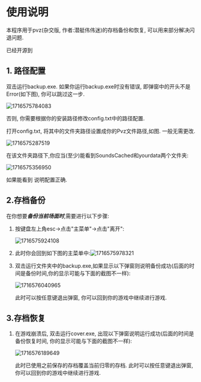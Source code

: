 # 使用说明

本程序用于pvz(杂交版, 作者:潜艇伟伟迷)的存档备份和恢复, 可以用来部分解决闪退问题.

已经开源到

## 1. 路径配置

双击运行backup.exe. 如果你运行backup.exe时没有错误, 即弹窗中的开头不是Error(如下图), 你可以跳过这一步.

![1716575784083](image/report/1716575784083.png)

否则, 你需要根据你的安装路径修改config.txt中的路径配置.

打开config.txt, 将其中的文件夹路径设置成你的Pvz文件路径,如图. 一般无需更改.

![1716575287519](image/report/1716575287519.png)

在该文件夹路径下,你应当(至少)能看到SoundsCached和yourdata两个文件夹:

![1716575356950](image/report/1716575356950.png)

如果能看到 说明配置正确.

## 2.存档备份

在你想要***备份当前场面时***,需要进行以下步骤:

1. 按键盘左上角esc->点击"主菜单"->点击"离开":

   ![1716575924108](image/report/1716575924108.png)
2. 此时你会回到如下图的主菜单中:![1716575978321](image/report/1716575978321.png)
3. 双击运行文件夹中的backup.exe,如果显示以下弹窗则说明备份成功(后面的时间是备份时间,你的显示可能与下面的截图不一样):

   ![1716576040965](image/report/1716576040965.png)

   此时可以按任意键退出弹窗, 你可以回到你的游戏中继续进行游戏.



## 3.存档恢复

1. 在游戏崩溃后, 双击运行cover.exe, 出现以下弹窗说明运行成功(后面的时间是备份恢复时间, 你的显示可能与下面的截图不一样):

   ![1716576189649](image/report/1716576189649.png)

   此时已使用之前保存的存档覆盖当前归零的存档. 此时可以按任意键退出弹窗, 你可以回到你的游戏中继续进行游戏.
